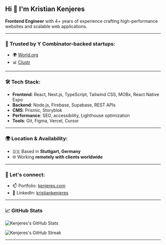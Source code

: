 ## Hi 👋 I'm Kristian Kenjeres

**Frontend Engineer** with 4+ years of experience crafting high-performance websites and scalable web applications.

---

### 🚀 Trusted by Y Combinator-backed startups:
- 🌍 [World.org](https://world.org)
- 📊 [Clustr](https://clustr.io)

---

### 🛠️ Tech Stack:
- **Frontend**: React, Next.js, TypeScript, Tailwind CSS, MOBx, React Native Expo
- **Backend**: Node.js, Firebase, Supabase, REST APIs
- **CMS**: Prismic, Storyblok
- **Performance**: SEO, accessibility, Lighthouse optimization
- **Tools**: Git, Figma, Vercel, Cursor

---

### 🌍 Location & Availability:
- 🇩🇪 Based in **Stuttgart, Germany**
- 🌐 Working **remotely with clients worldwide**

---

### 🤝 Let's connect:
- 📫 Portfolio: [kenjeres.com](https://kenjeres.com)
- 💼 LinkedIn: [kristiankenjeres](https://linkedin.com/in/kristiankenjeres)
---

### 📈 GitHub Stats

![Kenjeres's GitHub Stats](https://github-readme-stats.vercel.app/api?username=kkenjeres&show_icons=true&count_private=true&theme=default&hide_border=true)

![Kenjeres's GitHub Streak](https://github-readme-streak-stats.herokuapp.com/?user=kkenjeres&theme=default&hide_border=true)

---

